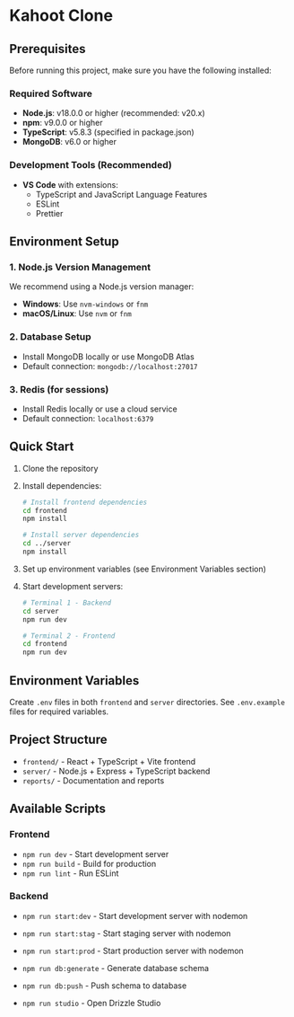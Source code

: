 # Kahoot Clone

## Prerequisites

Before running this project, make sure you have the following installed:

### Required Software

- **Node.js**: v18.0.0 or higher (recommended: v20.x)
- **npm**: v9.0.0 or higher
- **TypeScript**: v5.8.3 (specified in package.json)
- **MongoDB**: v6.0 or higher

### Development Tools (Recommended)

- **VS Code** with extensions:
  - TypeScript and JavaScript Language Features
  - ESLint
  - Prettier

## Environment Setup

### 1. Node.js Version Management

We recommend using a Node.js version manager:

- **Windows**: Use `nvm-windows` or `fnm`
- **macOS/Linux**: Use `nvm` or `fnm`

### 2. Database Setup

- Install MongoDB locally or use MongoDB Atlas
- Default connection: `mongodb://localhost:27017`

### 3. Redis (for sessions)

- Install Redis locally or use a cloud service
- Default connection: `localhost:6379`

## Quick Start

1. Clone the repository
2. Install dependencies:

   ```bash
   # Install frontend dependencies
   cd frontend
   npm install

   # Install server dependencies
   cd ../server
   npm install
   ```

3. Set up environment variables (see Environment Variables section)
4. Start development servers:

   ```bash
   # Terminal 1 - Backend
   cd server
   npm run dev

   # Terminal 2 - Frontend
   cd frontend
   npm run dev
   ```

## Environment Variables

Create `.env` files in both `frontend` and `server` directories. See `.env.example` files for required variables.

## Project Structure

- `frontend/` - React + TypeScript + Vite frontend
- `server/` - Node.js + Express + TypeScript backend
- `reports/` - Documentation and reports

## Available Scripts

### Frontend

- `npm run dev` - Start development server
- `npm run build` - Build for production
- `npm run lint` - Run ESLint

### Backend

- `npm run start:dev` - Start development server with nodemon
- `npm run start:stag` - Start staging server with nodemon
- `npm run start:prod` - Start production server with nodemon

- `npm run db:generate` - Generate database schema
- `npm run db:push` - Push schema to database
- `npm run studio` - Open Drizzle Studio
